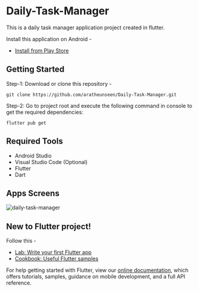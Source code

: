 # Daily-Task-Manager

This is a daily task manager application project created in flutter.

Install this application on Android -
- [Install from Play Store](https://play.google.com/store/apps/details?id=bornomala.todo)


## Getting Started

Step-1: Download or clone this repository -

    git clone https://github.com/aratheunseen/Daily-Task-Manager.git

Step-2: Go to project root and execute the following command in console to get the required dependencies:

    flutter pub get 

## Required Tools
- Android Studio
- Visual Studio Code (Optional)
- Flutter
- Dart

## Apps Screens
![daily-task-manager](https://user-images.githubusercontent.com/62181222/111222593-3f02b580-8606-11eb-89e1-c5c518f5ad96.jpg)


## New to Flutter project!

Follow this -

- [Lab: Write your first Flutter app](https://flutter.dev/docs/get-started/codelab)
- [Cookbook: Useful Flutter samples](https://flutter.dev/docs/cookbook)

For help getting started with Flutter, view our
[online documentation](https://flutter.dev/docs), which offers tutorials,
samples, guidance on mobile development, and a full API reference.
